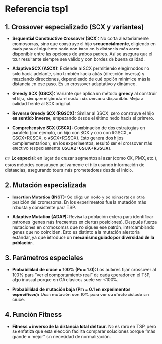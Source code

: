 # Referencia tsp1

## 1. **Crossover especializado (SCX y variantes)**

* **Sequential Constructive Crossover (SCX):**
  No corta aleatoriamente cromosomas, sino que construye el hijo **secuencialmente**, eligiendo en cada paso el siguiente nodo con base en la distancia más corta disponible entre las opciones de ambos padres. Así se asegura que el tour resultante siempre sea válido y con bordes de buena calidad.

* **Adaptive SCX (ASCX):**
  Extiende al SCX permitiendo elegir nodos no solo hacia adelante, sino también hacia atrás (dirección inversa) y mezclando direcciones, dependiendo de qué opción minimice más la distancia en ese paso. Es un crossover adaptativo y dinámico.

* **Greedy SCX (GSCX):**
  Variante que aplica un método **greedy** al construir el hijo, siempre eligiendo el nodo más cercano disponible. Mejora calidad frente al SCX original.

* **Reverse Greedy SCX (RGSCX):**
  Similar al GSCX, pero construye el hijo **en sentido inverso**, empezando desde el último nodo hacia el primero.

* **Comprehensive SCX (CSCX):**
  Combinación de dos estrategias en paralelo (por ejemplo, un hijo con SCX y otro con RGSCX, o GSCX+RGSCX, o ASCX+RGSCX). Esto genera dos hijos complementarios y, en los experimentos, resultó ser el crossover más efectivo (especialmente **CSCX2: GSCX+RGSCX**).

👉 **Lo especial**: en lugar de cruzar segmentos al azar (como OX, PMX, etc.), estos métodos construyen activamente el hijo usando información de distancias, asegurando tours más prometedores desde el inicio.

## 2. **Mutación especializada**

* **Insertion Mutation (INST):**
  Se elige un nodo y se reinserta en otra posición del cromosoma. En los experimentos fue la mutación más robusta y consistente para TSP.

* **Adaptive Mutation (ADAP):**
  Revisa la población entera para identificar patrones (genes más frecuentes en ciertas posiciones). Después fuerza mutaciones en cromosomas que no siguen ese patrón, intercambiando genes que no coinciden. Esto es distinto a la mutación aleatoria estándar, ya que introduce un **mecanismo guiado por diversidad de la población**.

## 3. **Parámetros especiales**

* **Probabilidad de cruce = 100% (Pc = 1.0):**
  Los autores fijan crossover al 100% para “ver el comportamiento real” de cada operador en el TSP, algo inusual porque en GA clásicos suele ser <100%.

* **Probabilidad de mutación baja (Pm = 0.1 en experimentos específicos):**
  Usan mutación con 10% para ver su efecto aislado sin cruce.

## 4. **Función Fitness**

* **Fitness = inverso de la distancia total del tour**.
  No es raro en TSP, pero se enfatiza que esta elección facilita comparar soluciones porque “más grande = mejor” sin necesidad de normalización.

